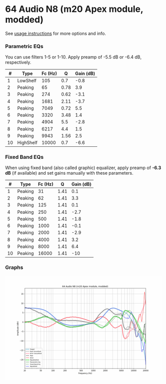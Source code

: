 # 64 Audio N8 (m20 Apex module, modded)
See [usage instructions](https://github.com/jaakkopasanen/AutoEq#usage) for more options and info.

### Parametric EQs
You can use filters 1-5 or 1-10. Apply preamp of -5.5 dB or -6.4 dB, respectively.

|   # | Type      |   Fc (Hz) |    Q |   Gain (dB) |
|-----|-----------|-----------|------|-------------|
|   1 | LowShelf  |       105 | 0.7  |        -0.8 |
|   2 | Peaking   |        65 | 0.78 |         3.9 |
|   3 | Peaking   |       274 | 0.62 |        -3.1 |
|   4 | Peaking   |      1681 | 2.11 |        -3.7 |
|   5 | Peaking   |      7049 | 0.72 |         5.5 |
|   6 | Peaking   |      3320 | 3.48 |         1.4 |
|   7 | Peaking   |      4904 | 5.5  |        -2.8 |
|   8 | Peaking   |      6217 | 4.4  |         1.5 |
|   9 | Peaking   |      9943 | 1.56 |         2.5 |
|  10 | HighShelf |     10000 | 0.7  |        -6.6 |

### Fixed Band EQs
When using fixed band (also called graphic) equalizer, apply preamp of **-6.3 dB** (if available) and set gains manually with these parameters.

|   # | Type    |   Fc (Hz) |    Q |   Gain (dB) |
|-----|---------|-----------|------|-------------|
|   1 | Peaking |        31 | 1.41 |         0.1 |
|   2 | Peaking |        62 | 1.41 |         3.3 |
|   3 | Peaking |       125 | 1.41 |         0.1 |
|   4 | Peaking |       250 | 1.41 |        -2.7 |
|   5 | Peaking |       500 | 1.41 |        -1.8 |
|   6 | Peaking |      1000 | 1.41 |        -0.1 |
|   7 | Peaking |      2000 | 1.41 |        -2.9 |
|   8 | Peaking |      4000 | 1.41 |         3.2 |
|   9 | Peaking |      8000 | 1.41 |         6.4 |
|  10 | Peaking |     16000 | 1.41 |       -10   |

### Graphs
![](./64%20Audio%20N8%20(m20%20Apex%20module,%20modded).png)
